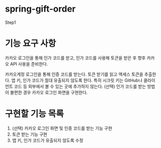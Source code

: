 # spring-gift-order
 
Step1
# 기능 요구 사항
카카오 로그인을 통해 인가 코드를 받고, 인가 코드를 사용해 토큰을 받은 후 향후 카카오 API 사용을 준비한다.

카카오계정 로그인을 통해 인증 코드를 받는다.
토큰 받기를 읽고 액세스 토큰을 추출한다.
앱 키, 인가 코드가 절대 유출되지 않도록 한다.
특히 시크릿 키는 GitHub나 클라이언트 코드 등 외부에서 볼 수 있는 곳에 추가하지 않는다.
(선택) 인가 코드를 받는 방법이 불편한 경우 카카오 로그인 화면을 구현한다.

# 구현할 기능 목록
1. (선택) 카카오 로그인 화면 및 인증 코드를 받는 기능 구현
2. 토큰 받는 기능 구현
3. 앱 키, 인가 코드가 유출되지 않도록 수정

